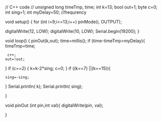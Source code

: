 // C++ code
//
unsigned long timeTmp, time;
int k=13;
bool out=1;
byte c=0;
int sing=1;
int myDelay=50; //frequrency

void setup()
{
  for (int i=9;i<=13;i++)
  pinMode(i, OUTPUT);

  digitalWrite(12, LOW);
  digitalWrite(10, LOW);
  Serial.begin(19200);
}

void loop()
{
   pinOut(k,out);
  time=millis();
  if (time-timeTmp>myDelay){
     timeTmp=time;
   
     c++;
    out=!out;
  }
  if (c==2) {
    k=k-2*sing;
    c=0;
  }
  if ((k==7) ||(k==15)){
   
    sing=-sing;
  }
  Serial.println( k);
   Serial.println( sing);
 
}

void pinOut (int pin,int val){
  digitalWrite(pin, val);
 
 
}
